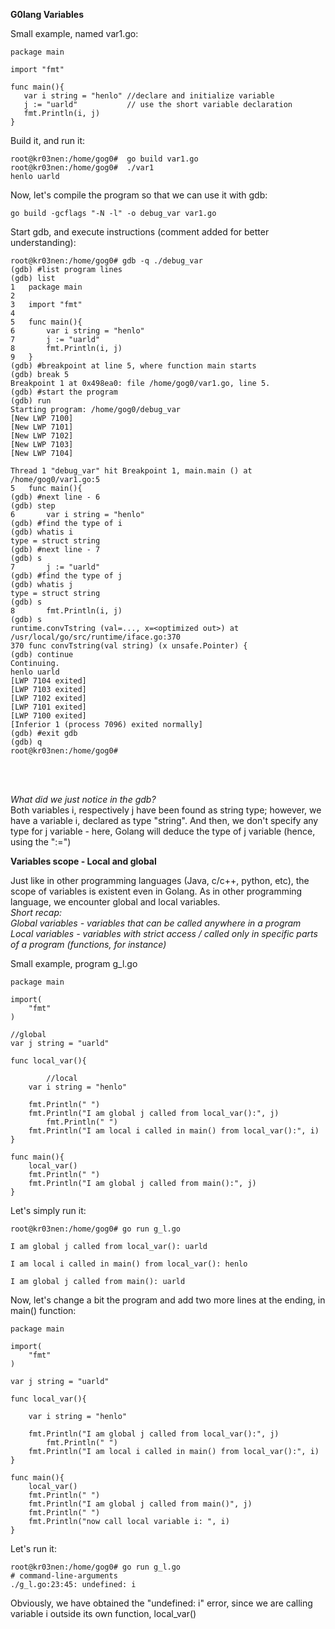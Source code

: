 
<b> G0lang Variables </b>

Small example, named var1.go:

 ```
package main

import "fmt"

func main(){
	var i string = "henlo" //declare and initialize variable
	j := "uarld"           // use the short variable declaration
	fmt.Println(i, j)
}
 ```
 
Build it, and run it:

```
root@kr03nen:/home/gog0#  go build var1.go 
root@kr03nen:/home/gog0#  ./var1 
henlo uarld
```
 

Now, let's compile the program so that we can use it with gdb:

```
go build -gcflags "-N -l" -o debug_var var1.go
```
Start gdb, and execute instructions (comment added for better understanding):

```
root@kr03nen:/home/gog0# gdb -q ./debug_var 
(gdb) #list program lines
(gdb) list
1	package main
2	
3	import "fmt"
4	
5	func main(){
6		var i string = "henlo"
7		j := "uarld"
8		fmt.Println(i, j)
9	}
(gdb) #breakpoint at line 5, where function main starts
(gdb) break 5
Breakpoint 1 at 0x498ea0: file /home/gog0/var1.go, line 5.
(gdb) #start the program
(gdb) run
Starting program: /home/gog0/debug_var 
[New LWP 7100]
[New LWP 7101]
[New LWP 7102]
[New LWP 7103]
[New LWP 7104]

Thread 1 "debug_var" hit Breakpoint 1, main.main () at /home/gog0/var1.go:5
5	func main(){
(gdb) #next line - 6
(gdb) step
6		var i string = "henlo"
(gdb) #find the type of i
(gdb) whatis i
type = struct string
(gdb) #next line - 7
(gdb) s
7		j := "uarld"
(gdb) #find the type of j
(gdb) whatis j
type = struct string
(gdb) s
8		fmt.Println(i, j)
(gdb) s
runtime.convTstring (val=..., x=<optimized out>) at /usr/local/go/src/runtime/iface.go:370
370	func convTstring(val string) (x unsafe.Pointer) {
(gdb) continue
Continuing.
henlo uarld
[LWP 7104 exited]
[LWP 7103 exited]
[LWP 7102 exited]
[LWP 7101 exited]
[LWP 7100 exited]
[Inferior 1 (process 7096) exited normally]
(gdb) #exit gdb
(gdb) q
root@kr03nen:/home/gog0# 

```
<br></br>

<i> What did we just notice in the gdb? </i>
<br>
Both variables i, respectively j have been found as string type; however, we have a variable i, declared as type "string". 
And then, we don't specify any type for j variable - here, Golang will deduce the type of j variable (hence, using the ":=")


<b> Variables scope - Local and global </b>

Just like in other programming languages (Java, c/c++, python, etc), the scope of variables is existent even in Golang.
As in other programming language, we encounter global and local variables. <br>
<i>Short recap: <br>
Global variables - variables that can be called anywhere in a program <br>
Local variables - variables with strict access / called only in specific parts of a program  (functions, for instance) </i>

Small example, program g_l.go

```
package main

import(
	"fmt"
)

//global
var j string = "uarld"

func local_var(){

        //local
	var i string = "henlo"
	
	fmt.Println(" ")
	fmt.Println("I am global j called from local_var():", j)
        fmt.Println(" ")	
	fmt.Println("I am local i called in main() from local_var():", i)
}

func main(){
	local_var()
	fmt.Println(" ")
	fmt.Println("I am global j called from main():", j)
}
```

Let's simply run it:

```
root@kr03nen:/home/gog0# go run g_l.go 

I am global j called from local_var(): uarld
 
I am local i called in main() from local_var(): henlo
 
I am global j called from main(): uarld
```

Now, let's change a bit the program and add two more lines at the ending, in main() function:

```
package main

import(
	"fmt"
)

var j string = "uarld"

func local_var(){

	var i string = "henlo"
	
	fmt.Println("I am global j called from local_var():", j)
        fmt.Println(" ")	
	fmt.Println("I am local i called in main() from local_var():", i)
}

func main(){
	local_var()
	fmt.Println(" ")
	fmt.Println("I am global j called from main()", j)
	fmt.Println(" ")
	fmt.Println("now call local variable i: ", i)
}

```

Let's run it:

```
root@kr03nen:/home/gog0# go run g_l.go 
# command-line-arguments
./g_l.go:23:45: undefined: i
```

Obviously, we have obtained the "undefined: i" error, since we are calling variable i outside its own function, local_var()


